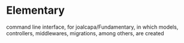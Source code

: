 # Elementary
command line interface, for joalcapa/Fundamentary, in which models, controllers, middlewares, migrations, among others, are created
